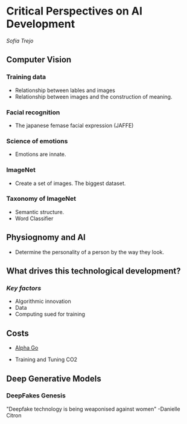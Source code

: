 # Critical Perspectives on AI Development
_Sofía Trejo_

## **Computer Vision**

### Training data
- Relationship between lables and images
- Relationship between images and the construction of meaning.


### Facial recognition
- The japanese femase facial expression (JAFFE)


### Science of emotions
- Emotions are innate.

### ImageNet
- Create a set of images. The biggest dataset.

### Taxonomy of ImageNet
- Semantic structure. 
- Word Classifier

## **Physiognomy and AI**
- Determine the personality of a person by the way they look.


## **What drives this technological development?**

### _Key factors_
- Algorithmic innovation
- Data
- Computing sued for training

## **Costs**
- [Alpha Go](https://www.xataka.com/cine-y-tv/alphago-es-el-documental-de-netflix-que-mejor-explica-lo-que-supuso-la-victoria-de-la-ia-de-google-al-campeon-de-go)

- Training and Tuning CO2

## **Deep Generative Models**
### DeepFakes Genesis
"Deepfake technology is being weaponised against women"
-Danielle Citron
